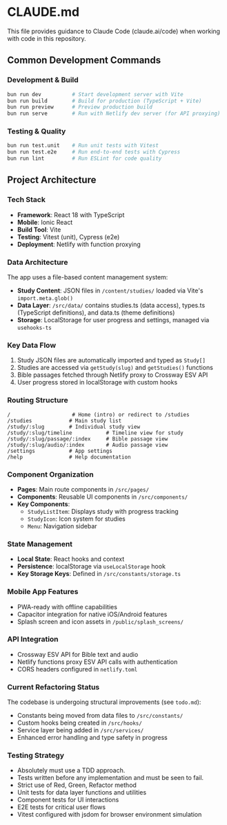 # CLAUDE.md

This file provides guidance to Claude Code (claude.ai/code) when working with code in this repository.

## Common Development Commands

### Development & Build
```bash
bun run dev          # Start development server with Vite
bun run build        # Build for production (TypeScript + Vite)
bun run preview      # Preview production build
bun run serve        # Run with Netlify dev server (for API proxying)
```

### Testing & Quality
```bash
bun run test.unit    # Run unit tests with Vitest
bun run test.e2e     # Run end-to-end tests with Cypress
bun run lint         # Run ESLint for code quality
```

## Project Architecture

### Tech Stack
- **Framework**: React 18 with TypeScript
- **Mobile**: Ionic React
- **Build Tool**: Vite
- **Testing**: Vitest (unit), Cypress (e2e)
- **Deployment**: Netlify with function proxying

### Data Architecture
The app uses a file-based content management system:
- **Study Content**: JSON files in `/content/studies/` loaded via Vite's `import.meta.glob()`
- **Data Layer**: `/src/data/` contains studies.ts (data access), types.ts (TypeScript definitions), and data.ts (theme definitions)
- **Storage**: LocalStorage for user progress and settings, managed via `usehooks-ts`

### Key Data Flow
1. Study JSON files are automatically imported and typed as `Study[]`
2. Studies are accessed via `getStudy(slug)` and `getStudies()` functions
3. Bible passages fetched through Netlify proxy to Crossway ESV API
4. User progress stored in localStorage with custom hooks

### Routing Structure
```
/                    # Home (intro) or redirect to /studies
/studies            # Main study list
/study/:slug        # Individual study view
/study/:slug/timeline           # Timeline view for study
/study/:slug/passage/:index     # Bible passage view
/study/:slug/audio/:index       # Audio passage view
/settings           # App settings
/help               # Help documentation
```

### Component Organization
- **Pages**: Main route components in `/src/pages/`
- **Components**: Reusable UI components in `/src/components/`
- **Key Components**: 
  - `StudyListItem`: Displays study with progress tracking
  - `StudyIcon`: Icon system for studies
  - `Menu`: Navigation sidebar

### State Management
- **Local State**: React hooks and context
- **Persistence**: localStorage via `useLocalStorage` hook
- **Key Storage Keys**: Defined in `/src/constants/storage.ts`

### Mobile App Features
- PWA-ready with offline capabilities
- Capacitor integration for native iOS/Android features
- Splash screen and icon assets in `/public/splash_screens/`

### API Integration
- Crossway ESV API for Bible text and audio
- Netlify functions proxy ESV API calls with authentication
- CORS headers configured in `netlify.toml`

### Current Refactoring Status
The codebase is undergoing structural improvements (see `todo.md`):
- Constants being moved from data files to `/src/constants/`
- Custom hooks being created in `/src/hooks/`
- Service layer being added in `/src/services/`
- Enhanced error handling and type safety in progress

### Testing Strategy
- Absolutely must use a TDD approach.
- Tests written before any implementation and must be seen to fail.
- Strict use of Red, Green, Refactor method
- Unit tests for data layer functions and utilities
- Component tests for UI interactions
- E2E tests for critical user flows
- Vitest configured with jsdom for browser environment simulation
